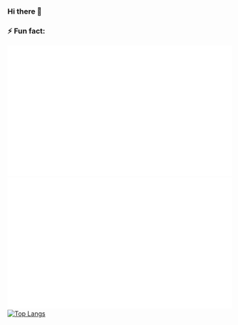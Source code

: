### Hi there 👋

### ⚡ Fun fact:
![alt text](https://github.com/bigshoesdev/github-stats/blob/master/generated/overview.svg?raw=true)
![alt text](https://github.com/bigshoesdev/github-stats/blob/master/generated/languages.svg?raw=true)
[![Top Langs](https://github-readme-stats.vercel.app/api/top-langs/?username=bigshoesdev&layout=compact&hide=roff)](https://github.com/anuraghazra/github-readme-stats)

<!--
**bigshoesdev/bigshoesdev** is a ✨ _special_ ✨ repository because its `README.md` (this file) appears on your GitHub profile.

Here are some ideas to get you started:

- 🔭 I’m currently working on ...
- 🌱 I’m currently learning ...
- 👯 I’m looking to collaborate on ...
- 🤔 I’m looking for help with ...
- 💬 Ask me about ...
- 📫 How to reach me: ...
- 😄 Pronouns: ...
- ⚡ Fun fact: ...
-->
